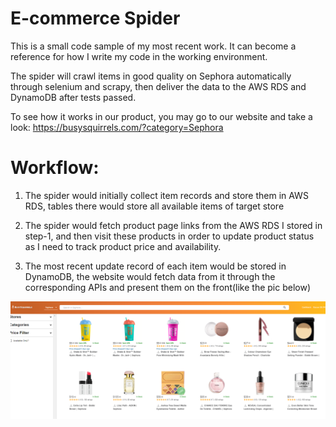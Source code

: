 # E-commerce Spider

This is a small code sample of my most recent work. It can become a reference for how I write my code in the working environment.

The spider will crawl items in good quality on Sephora automatically through selenium and scrapy, then deliver the data to the AWS RDS and DynamoDB after tests passed.

To see how it works in our product, you may go to our website and take a look: https://busysquirrels.com/?category=Sephora

# Workflow:
1. The spider would initially collect item records and store them in AWS RDS, tables there would store all available items of target store

2. The spider would fetch product page links from the AWS RDS I stored in step-1, and then visit these products in order to update product status as I need to track product price and availability.

3. The most recent update record of each item would be stored in DynamoDB, the website would fetch data from it through the corresponding APIs and present them on the front(like the pic below)

![alt text](https://github.com/Azure-Whale/Wrok-Sample-1----Spider/blob/main/screen_shot.jpg)
